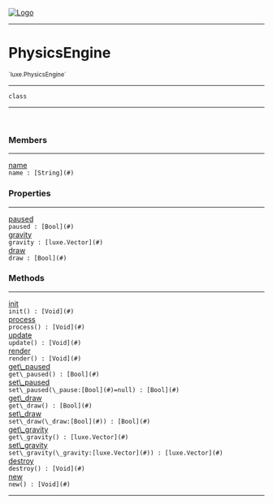 
[![Logo](../../images/logo.png)](../../api/index.html)

---



<h1>PhysicsEngine</h1>
<small>`luxe.PhysicsEngine`</small>



---

`class`

---

&nbsp;
&nbsp;



<h3>Members</h3> <hr/><span class="member apipage">
                <a name="name"><a class="lift" href="#name">name</a></a><div class="clear"></div><code class="signature apipage">name : [String](#)</code><br/></span>
            <span class="small_desc_flat"></span>



<h3>Properties</h3> <hr/><span class="member apipage">
                <a name="paused"><a class="lift" href="#paused">paused</a></a> <div class="clear"></div><code class="signature apipage">paused : [Bool](#)</code><br/></span>
            <span class="small_desc_flat"></span><span class="member apipage">
                <a name="gravity"><a class="lift" href="#gravity">gravity</a></a> <div class="clear"></div><code class="signature apipage">gravity : [luxe.Vector](#)</code><br/></span>
            <span class="small_desc_flat"></span><span class="member apipage">
                <a name="draw"><a class="lift" href="#draw">draw</a></a> <div class="clear"></div><code class="signature apipage">draw : [Bool](#)</code><br/></span>
            <span class="small_desc_flat"></span>



<h3>Methods</h3> <hr/><span class="method apipage">
            <a name="init"><a class="lift" href="#init">init</a></a> <div class="clear"></div><code class="signature apipage">init() : [Void](#)</code><br/><span class="small_desc_flat"></span>
        </span>
    <span class="method apipage">
            <a name="process"><a class="lift" href="#process">process</a></a> <div class="clear"></div><code class="signature apipage">process() : [Void](#)</code><br/><span class="small_desc_flat"></span>
        </span>
    <span class="method apipage">
            <a name="update"><a class="lift" href="#update">update</a></a> <div class="clear"></div><code class="signature apipage">update() : [Void](#)</code><br/><span class="small_desc_flat"></span>
        </span>
    <span class="method apipage">
            <a name="render"><a class="lift" href="#render">render</a></a> <div class="clear"></div><code class="signature apipage">render() : [Void](#)</code><br/><span class="small_desc_flat"></span>
        </span>
    <span class="method apipage">
            <a name="get_paused"><a class="lift" href="#get_paused">get\_paused</a></a> <div class="clear"></div><code class="signature apipage">get\_paused() : [Bool](#)</code><br/><span class="small_desc_flat"></span>
        </span>
    <span class="method apipage">
            <a name="set_paused"><a class="lift" href="#set_paused">set\_paused</a></a> <div class="clear"></div><code class="signature apipage">set\_paused(\_pause:[Bool](#)<span>=null</span>) : [Bool](#)</code><br/><span class="small_desc_flat"></span>
        </span>
    <span class="method apipage">
            <a name="get_draw"><a class="lift" href="#get_draw">get\_draw</a></a> <div class="clear"></div><code class="signature apipage">get\_draw() : [Bool](#)</code><br/><span class="small_desc_flat"></span>
        </span>
    <span class="method apipage">
            <a name="set_draw"><a class="lift" href="#set_draw">set\_draw</a></a> <div class="clear"></div><code class="signature apipage">set\_draw(\_draw:[Bool](#)<span></span>) : [Bool](#)</code><br/><span class="small_desc_flat"></span>
        </span>
    <span class="method apipage">
            <a name="get_gravity"><a class="lift" href="#get_gravity">get\_gravity</a></a> <div class="clear"></div><code class="signature apipage">get\_gravity() : [luxe.Vector](#)</code><br/><span class="small_desc_flat"></span>
        </span>
    <span class="method apipage">
            <a name="set_gravity"><a class="lift" href="#set_gravity">set\_gravity</a></a> <div class="clear"></div><code class="signature apipage">set\_gravity(\_gravity:[luxe.Vector](#)<span></span>) : [luxe.Vector](#)</code><br/><span class="small_desc_flat"></span>
        </span>
    <span class="method apipage">
            <a name="destroy"><a class="lift" href="#destroy">destroy</a></a> <div class="clear"></div><code class="signature apipage">destroy() : [Void](#)</code><br/><span class="small_desc_flat"></span>
        </span>
    <span class="method apipage">
            <a name="new"><a class="lift" href="#new">new</a></a> <div class="clear"></div><code class="signature apipage">new() : [Void](#)</code><br/><span class="small_desc_flat"></span>
        </span>
    





---

&nbsp;
&nbsp;
&nbsp;
&nbsp;